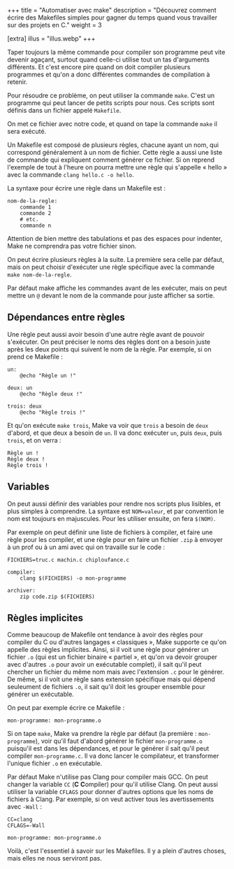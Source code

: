 +++
title = "Automatiser avec make"
description = "Découvrez comment écrire des Makefiles simples pour gagner du temps quand vous travailler sur des projets en C."
weight = 3

[extra]
illus = "illus.webp"
+++

Taper toujours la même commande pour compiler son programme peut vite devenir
agaçant, surtout quand celle-ci utilise tout un tas d'arguments différents.
Et c'est encore pire quand on doit compiler plusieurs programmes et qu'on a
donc différentes commandes de compilation à retenir.

Pour résoudre ce problème, on peut utiliser la commande `make`. C'est un
programme qui peut lancer de petits scripts pour nous. Ces scripts sont
définis dans un fichier appelé `Makefile`.

On met ce fichier avec notre code, et quand on tape la commande `make`
il sera exécuté.

Un Makefile est composé de plusieurs règles, chacune ayant un nom,
qui correspond généralement à un nom de fichier. Cette règle a aussi
une liste de commande qui expliquent comment générer ce fichier.
Si on reprend l'exemple de tout à l'heure on pourra mettre une
règle qui s'appelle « hello » avec la commande `clang hello.c -o hello`.

La syntaxe pour écrire une règle dans un Makefile est :

```make
nom-de-la-regle:
    commande 1
    commande 2
    # etc.
    commande n
```

Attention de bien mettre des tabulations et pas des espaces pour indenter,
Make ne comprendra pas votre fichier sinon.

On peut écrire plusieurs règles à la suite. La première sera celle
par défaut, mais on peut choisir d'exécuter une règle spécifique avec
la commande `make nom-de-la-regle`.

Par défaut make affiche les commandes avant de les exécuter, mais on peut
mettre un `@` devant le nom de la commande pour juste afficher sa sortie.

## Dépendances entre règles

Une règle peut aussi avoir besoin d'une autre règle
avant de pouvoir s'exécuter. On peut préciser le noms
des règles dont on a besoin juste après les deux points qui suivent
le nom de la règle. Par exemple, si on prend ce Makefile :

```make
un:
    @echo "Règle un !"

deux: un
    @echo "Règle deux !"

trois: deux
    @echo "Règle trois !"
```

Et qu'on exécute `make trois`, Make va voir que `trois` a besoin de `deux`
d'abord, et que deux a besoin de `un`. Il va donc exécuter `un`, puis `deux`,
puis `trois`, et on verra :

```
Règle un !
Règle deux !
Règle trois !
```

## Variables

On peut aussi définir des variables pour rendre nos scripts plus lisibles, et
plus simples à comprendre. La syntaxe est `NOM=valeur`, et par convention le nom
est toujours en majuscules. Pour les utiliser ensuite, on fera `$(NOM)`.

Par exemple on peut définir une liste de fichiers à compiler, et faire une règle
pour les compiler, et une règle pour en faire un fichier `.zip` à envoyer à un prof
ou à un ami avec qui on travaille sur le code :

```make
FICHIERS=truc.c machin.c chiploufance.c

compiler:
    clang $(FICHIERS) -o mon-programme

archiver:
    zip code.zip $(FICHIERS)
```

## Règles implicites

Comme beaucoup de Makefile ont tendance à avoir des règles pour compiler du C
ou d'autres langages « classiques », Make supporte ce qu'on appelle des règles
implicites. Ainsi, si il voit une règle pour générer un fichier `.o` (qui est un fichier
binaire « partiel », et qu'on va devoir grouper avec d'autres `.o` pour avoir un exécutable
complet), il sait qu'il peut chercher un fichier du même nom mais avec l'extension `.c` pour le générer.
De même, si il voit une règle sans extension spécifique mais qui dépend seuleument de
fichiers `.o`, il sait qu'il doit les grouper ensemble pour générer un exécutable.

On peut par exemple écrire ce Makefile :

```make
mon-programme: mon-programme.o
```

Si on tape `make`, Make va prendre la règle par défaut (la première : `mon-programme`), voir qu'il
faut d'abord générer le fichier `mon-programme.o` puisqu'il est dans les dépendances, et pour le générer
il sait qu'il peut compiler `mon-programme.c`. Il va donc lancer le compilateur, et transformer l'unique
fichier `.o` en exécutable.

Par défaut Make n'utilise pas Clang pour compiler mais GCC. On peut changer la variable `CC` (**C** **C**ompiler)
pour qu'il utilise Clang. On peut aussi utiliser la variable `CFLAGS` pour donner d'autres options que
les noms de fichiers à Clang. Par exemple, si on veut activer tous les avertissements avec `-Wall` :

```make
CC=clang
CFLAGS=-Wall

mon-programme: mon-programme.o
```

Voilà, c'est l'essentiel à savoir sur les Makefiles. Il y a plein d'autres choses, mais elles
ne nous serviront pas.
